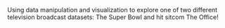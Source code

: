 Using data manipulation and visualization to explore one of two different television broadcast datasets: The Super Bowl and hit sitcom The Office!
